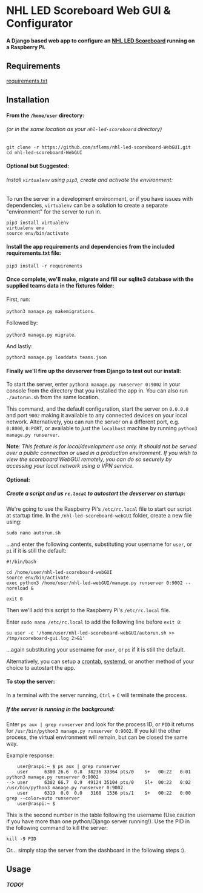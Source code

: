 # NHL LED Scoreboard Web GUI & Configurator
#### A Django based web app to configure an <a href="https://github.com/riffnshred/nhl-led-scoreboard">NHL LED Scoreboard</a> running on a Raspberry Pi.

## Requirements

[requirements.txt](requirements.txt)

## Installation
#### From the `/home/user` directory:
###### (or in the same location as your `nhl-led-scoreboard` directory)
```
git clone -r https://github.com/sflems/nhl-led-scoreboard-WebGUI.git
cd nhl-led-scoreboard-WebGUI
```

#### Optional but Suggested: 
###### Install `virtualenv` using `pip3`, create and activate the environment:

To run the server in a development environment, or if you have issues with dependencies, `virtualenv` can be a solution to create a separate "environment" for the server to run in.
```
pip3 install virtualenv
virtualenv env
source env/bin/activate
```

#### Install the app requirements and dependencies from the included requirements.txt file:
`pip3 install -r requirements`

#### Once complete, we'll make, migrate and fill our sqlite3 database with the supplied teams data in the fixtures folder:

First, run:

`python3 manage.py makemigrations`.

Followed by:

`python3 manage.py migrate`.

And lastly:

`python3 manage.py loaddata teams.json`



#### Finally we'll fire up the devserver from Django to test out our install:

To start the server, enter `python3 manage.py runserver 0:9002` in your console from the directory that you installed the app in.
You can also run `./autorun.sh` from the same location.

This command, and the default configuration, start the server on `0.0.0.0` and port `9002` making it available to any connected devices on your local network. Alternatively, you can run the server on a different port, e.g. `0:8000`, `0:PORT`, or available to _just_ the `localhost` machine by running `python3 manage.py runserver`.

__Note__: *This feature is for local/development use only. It should not be served over a public connection or used in a production environment. If you wish to view the scoreboard WebGUI remotely, you can do so securely by accessing your local network using a VPN service.*

#### Optional: 
##### Create a script and us `rc.local` to autostart the devserver on startup:
We're going to use the Raspberry Pi's `/etc/rc.local` file to start our script at startup time. In the `/nhl-led-scoreboard-webGUI` folder, create a new file using:

`sudo nano autorun.sh` 

...and enter the following contents, substituting your username for `user`, or `pi` if it is still the default:

```
#!/bin/bash

cd /home/user/nhl-led-scoreboard-webGUI
source env/bin/activate
exec python3 /home/user/nhl-led-webGUI/manage.py runserver 0:9002 --noreload &

exit 0
```

Then we'll add this script to the Raspberry Pi's `/etc/rc.local` file.

Enter `sudo nano /etc/rc.local` to add the following line before `exit 0`:

```
su user -c '/home/user/nhl-led-scoreboard-webGUI/autorun.sh >> /tmp/scoreboard-gui.log 2>&1'
```
...again substituting your username for `user`, or `pi` if it is still the default.

Alternatively, you can setup a [crontab](https://www.raspberrypi.org/documentation/linux/usage/cron.md), [systemd](https://www.raspberrypi.org/documentation/linux/usage/systemd.md), or another method of your choice to autostart the app.

#### To stop the server:
In a terminal with the server running, `Ctrl` + `C` will terminate the process.

##### If the server is running in the background:
Enter `ps aux | grep runserver` and look for the process ID, or `PID` it returns for `/usr/bin/python3 manage.py runserver 0:9002`. If you kill the other process, the virtual environment will remain, but can be closed the same way. 

Example response:
```
    user@raspi:~ $ ps aux | grep runserver
    user      6300 26.6  0.8  38236 33364 pts/0    S+   00:22   0:01 python3 manage.py runserver 0:9002
--> user      6302 66.7  0.9  49124 35104 pts/0    Sl+  00:22   0:02 /usr/bin/python3 manage.py runserver 0:9002
    user      6319  0.0  0.0   3160  1536 pts/1    S+   00:22   0:00 grep --color=auto runserver
    user@raspi:~ $ 
```
This is the second number in the table following the username (Use caution if you have more than one python/Django server running!). Use the PID in the following command to kill the server:

`kill -9 PID` 

Or... simply stop the server from the dashboard in the following steps :).

## Usage

##### TODO!